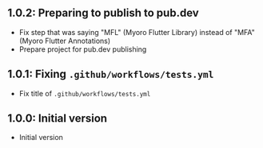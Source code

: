 ## 1.0.2: Preparing to publish to pub.dev

- Fix step that was saying "MFL" (Myoro Flutter Library) instead of "MFA" (Myoro Flutter Annotations)
- Prepare project for pub.dev publishing

## 1.0.1: Fixing `.github/workflows/tests.yml`

- Fix title of `.github/workflows/tests.yml`

## 1.0.0: Initial version

- Initial version
